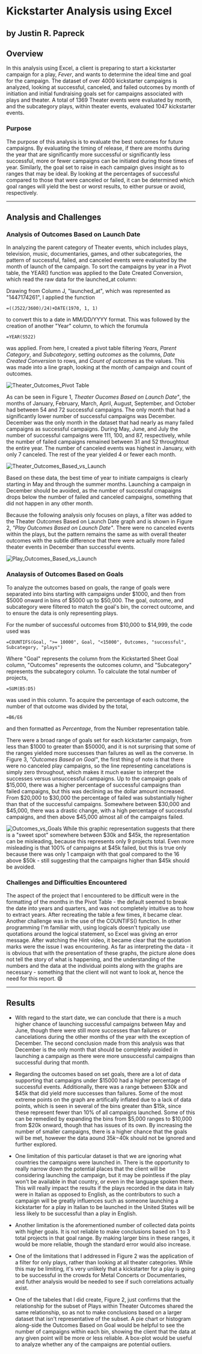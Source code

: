 # Kickstarter Analysis using Excel 
by Justin R. Papreck
---

## Overview
  In this analysis using Excel, a client is preparing to start a kickstarter campaign for a play, *Fever*, and wants to determine the ideal time and goal for the campaign. The dataset of over 4000 kickstarter campaigns is analyzed, looking at successful, canceled, and failed outcomes by month of initiation and initial fundraising goals set for campaigns associated with plays and theater. A total of 1369 Theater events were evaluated by month, and the subcategory plays, within theater events, evaluated 1047 kickstarter events. 
  
### Purpose
  The purpose of this analysis is to evaluate the best outcomes for future campaigns. By evaluating the timing of release, if there are months during the year that are significantly more successful or significantly less successful, more or fewer campaigns can be initiated during those times of year. Similarly, the goal set to raise in each campaign gives insight as to ranges that may be ideal. By looking at the percentages of successful compared to those that were canceled or failed, it can be determined which goal ranges will yield the best or worst results, to either pursue or avoid, respectively.

---
## Analysis and Challenges
### Analysis of Outcomes Based on Launch Date
  In analyzing the parent category of Theater events, which includes plays, television, music, documentaries, games, and other subcategories, the pattern of successful, failed, and canceled events were evaluated by the month of launch of the campaign. To sort the campaigns by year in a Pivot table, the YEAR() function was applied to the Date Created Conversion, which read the raw data for the launched_at column: 
  
 Drawing from Column J, "launched_at", which was represented as "1447174261", I applied the function
 ```
 =((J522/3600)/24)+DATE(1970, 1, 1)
 ```
  to convert this to a date in MM/DD/YYYY format. This was followed by the creation of another "Year" column, to which the forumula
  ```
  =YEAR(S522)
  ```
  was applied. From here, I created a pivot table filtering *Years, Parent Category*, and *Subcategory*, setting *outcomes* as the columns, *Date Created Conversion* to rows, and *Count of outcomes* as the values. This was made into a line graph, looking at the month of campaign and count of outcomes.  
  
![Theater_Outcomes_Pivot Table](https://user-images.githubusercontent.com/33167541/170137386-5728c02f-d7a2-47ea-92ac-9329b4c6780c.png)
  
  As can be seen in Figure 1, *Theater Oucomes Based on Launch Date"*, the months of January, February, March, April, August, September, and October had between 54 and 72 successful campaigns. The only month that had a significantly lower number of successful campaigns was December. December was the only month in the dataset that had nearly as many failed campaigns as successful campaigns. During May, June, and July the number of successful campaigns were 111, 100, and 87, respectively, while the number of failed campaigns remained between 31 and 52 throughtout the entire year. The number of canceled events was highest in January, with only 7 canceled. The rest of the year yielded 4 or fewer each month. 

![Theater_Outcomes_Based_vs_Launch](https://user-images.githubusercontent.com/33167541/170137427-93f8e69f-3e4a-484a-a4eb-db0cc0375aba.png)

  Based on these data, the best time of year to initiate campaigns is clearly starting in May and through the summer months. Launching a campaign in December should be avoided, as the number of successful cmapaigns drops below the number of failed and canceled campaigns, something that did not happen in any other month. 
  
  Because the following analysis only focuses on plays, a filter was added to the Theater Outcomes Based on Launch Date graph and is shown in Figure 2, *"Play Outcomes Based on Launch Date"*. There were no canceled events within the plays, but the pattern remains the same as with overall theater outcomes with the subtle difference that there were actually more failed theater events in December than successful events. 

![Play_Outcomes_Based_vs_Launch](https://user-images.githubusercontent.com/33167541/170137452-4233a548-3f97-483a-97ec-d0a8a8d2eb75.png)

### Analaysis of Outcomes Based on Goals
  To analyze the outcomes based on goals, the range of goals were separated into bins starting with campaigns under $1000, and then from $5000 onward in bins of $5000 up to $50,000. The goal, outcome, and subcategory were filtered to match the goal's bin, the correct outcome, and to ensure the data is only representing plays. 
  
 For the number of successful outcomes from $10,000 to $14,999, the code used was
 ```
 =COUNTIFS(Goal, ">= 10000", Goal, "<15000", Outcomes, "successful", Subcategory, "plays")
 ```
 Where "Goal" represents the column from the Kickstarted Sheet Goal column, "Outcomes" represents the outcomes column, and "Subcategory" represents the subcategory column. To calculate the total number of projects, 
 ``` 
 =SUM(B5:D5)
 ``` 
 was used in this column. To acquire the percentage of each outcome, the number of that outcome was divided by the total, 
 ```
 =B6/E6
 ```
 and then formatted as *Percentage*, from the Number representation table. 
  
  There were a broad range of goals set for each kickstarter campaign, from less than $1000 to greater than $50000, and it is not surprising that some of the ranges yielded more successes than failures as well as the converse. In Figure 3, *"Outcomes Based on Goal"*, the first thing of note is that there were no canceled play campaigns, so the line representing cancelations is simply zero throughout, which makes it much easier to interpret the successes versus unsuccessful campaigns. Up to the campaign goals of $15,000, there was a higher percentage of successful campaigns than failed campaigns, but this was declining as the dollar amount increased. From $20,000 to $30,000 the percentage of failed was substantially higher than that of the successful campaigns. Somewhere between $30,000 and $45,000, there was a drastic change, with a high percentage of successful campaigns, and then above $45,000 almost all of the campaigns failed. 
  
![Outcomes_vs_Goals](https://user-images.githubusercontent.com/33167541/170137473-63c9eb73-7bd2-4845-9a85-747933f13932.png)
  While this graphic representation suggests that there is a "sweet spot" somewhere between $30k and $45k, the representation can be misleading, because this represents only 9 projects total. Even more misleading is that 100% of campaigns at $45k failed, but this is true only because there was only 1 campaign with that goal compared to the 16 above $50k - still suggesting that the campaigns higher than $45k should be avoided.
  
### Challenges and Difficulties Encountered  
  The aspect of the project that I encountered to be difficult were in the formatting of the months in the Pivot Table - the default seemed to break the date into years and quarters, and was not completely intuitive as to how to extract years. After recreating the table a few times, it became clear. Another challenge was in the use of the COUNTIFS() function. In other programming I'm familiar with, using logicals doesn't typically use quotations around the logical statement, so Excel was giving an error message. After watching the Hint video, it became clear that the quotation marks were the issue I was encountering. 
  As far as interpreting the data - it is obvious that with the presentation of these graphs, the picture alone does not tell the story of what is happening, and the understanding of the numbers and the data at the individual points along with the graphs are necessary - something that the client will not want to look at, hence the need for this report. :smile:


---

## Results
- With regard to the start date, we can conclude that there is a much higher chance of launching successful campaigns between May and June, though there were still more successes than failures or cancelations during the other months of the year with the exception of December. The second conclusion made from this analysis was that December is the only month that should be completely avoided in launching a campaign as there were more unsuccessful campaigns than successful during that month.  

- Regarding the outcomes based on set goals, there are a lot of data supporting that campaigns under $15000 had a higher percentage of successful events. Additionally, there was a range between $30k and $45k that did yield more successes than failures. Some of the most extreme points on the graph are artifically inflated due to a lack of data points, which is seen in several of the bins greater than $15k, since these represent fewer than 10% of all campaigns launched. Some of this can be remedied by expanding the bins from $5,000 ranges to $10,000 from $20k onward, though that has issues of its own.  By increasing the number of smaller campaigns, there is a higher chance that the goals will be met, however the data aound $35k-$40k should not be ignored and further explored.

- One limitation of this particular dataset is that we are ignoring what countries the campaigns were launched in. There is the opportunity to really narrow down the potential places that the client will be considering launching the campaign, but it may be pointless if the play won't be available in that country, or even in the language spoken there. This will really impact the results if the plays recorded in the data in Italy  were in Italian as opposed to English, as the contributors to such a campaign will be greatly influences such as someone launching a kickstarter for a play in Italian to be launched in the United States will be less likely to be successful than a play in English. 
- Another limitation is the aforementioned number of collected data points with higher goals. It is not reliable to make conclusions based on 1 to 3 total projects in that goal range. By making larger bins in these ranges, it would be more reliable, though the standard error would also increase. 
- One of the limitations that I addressed in Figure 2 was the application of a filter for only plays, rather than looking at all theater categories. While this may be limiting, it's very unlikely that a kickstarter for a play is going to be successful in the crowds for Metal Concerts or Documentaries, and futher analysis would be needed to see if such correlations actually exist.

- One of the tabeles that I did create, Figure 2, just confirms that the relationship for the subset of Plays within Theater Outcomes shared the same relationship, so as not to make conclusions based on a larger dataset that isn't representative of the subset. A pie chart or histogram along-side the Outcomes Based on Goal would be helpful to see the number of campaigns within each bin, showing the client that the data at any given point will be more or less reliable. A box-plot would be useful to analyze whether any of the campaigns are potential outliers.  

